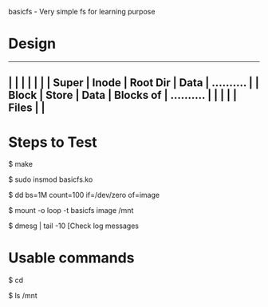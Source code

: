 basicfs - Very simple fs for learning purpose 

Design
============================================================

 ----------------------------------------------------
|       |       |           |           |            |
| Super | Inode | Root Dir  | Data      | .......... |
| Block | Store | Data      | Blocks of | .......... |
|       |       |           | Files     |            |
 ----------------------------------------------------

Steps to Test
============================================================

$ make

$ sudo insmod basicfs.ko

$ dd bs=1M count=100 if=/dev/zero of=image

$ mount -o loop -t basicfs image /mnt

$ dmesg | tail -10   [Check log messages

Usable commands
=============================================================

$ cd

$ ls /mnt 

